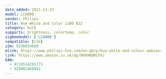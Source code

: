 ```yaml
---
date_added: 2021-12-23
model: LCA006
vendor: Philips
title: Hue White and Color 1100 B22
category: bulb
supports: brightness, colortemp, color
zigbeemodel: ['LCA006']
compatible: [z2m]
z2m: 9290024689
mlink: https://www.philips-hue.com/en-gb/p/hue-white-and-colour-ambiance-1-pack-b22/8719514291218
link: https://www.amazon.co.uk/dp/B099NQRCFX/
EAN: 
  - 8719514291171
  - 929002468901
---
```

